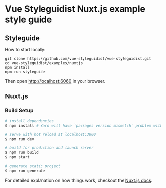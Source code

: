 # Vue Styleguidist Nuxt.js example style guide

## Styleguide

How to start locally:

```
git clone https://github.com/vue-styleguidist/vue-styleguidist.git
cd vue-styleguidist/examples/nuxtjs
npm install
npm run styleguide
```

Then open [http://localhost:6060](http://localhost:6060) in your browser.

## Nuxt.js

### Build Setup

``` bash
# install dependencies
$ npm install # Yarn will have `packages version mismatch` problem with vue-styleguidist, not recommend

# serve with hot reload at localhost:3000
$ npm run dev

# build for production and launch server
$ npm run build
$ npm start

# generate static project
$ npm run generate
```

For detailed explanation on how things work, checkout the [Nuxt.js docs](https://github.com/nuxt/nuxt.js).
